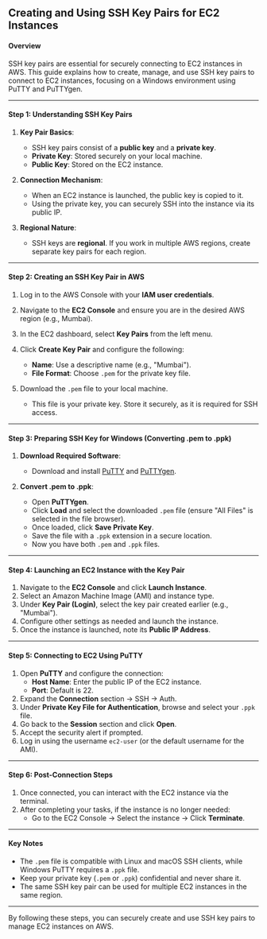 ## **Creating and Using SSH Key Pairs for EC2 Instances**

#### **Overview**
SSH key pairs are essential for securely connecting to EC2 instances in AWS. This guide explains how to create, manage, and use SSH key pairs to connect to EC2 instances, focusing on a Windows environment using PuTTY and PuTTYgen.

---

#### **Step 1: Understanding SSH Key Pairs**
1. **Key Pair Basics**:  
   - SSH key pairs consist of a **public key** and a **private key**.  
   - **Private Key**: Stored securely on your local machine.  
   - **Public Key**: Stored on the EC2 instance.  

2. **Connection Mechanism**:  
   - When an EC2 instance is launched, the public key is copied to it.  
   - Using the private key, you can securely SSH into the instance via its public IP.  

3. **Regional Nature**:  
   - SSH keys are **regional**. If you work in multiple AWS regions, create separate key pairs for each region.

---

#### **Step 2: Creating an SSH Key Pair in AWS**
1. Log in to the AWS Console with your **IAM user credentials**.  
2. Navigate to the **EC2 Console** and ensure you are in the desired AWS region (e.g., Mumbai).  
3. In the EC2 dashboard, select **Key Pairs** from the left menu.  
4. Click **Create Key Pair** and configure the following:  
   - **Name**: Use a descriptive name (e.g., "Mumbai").  
   - **File Format**: Choose `.pem` for the private key file.  

5. Download the `.pem` file to your local machine.  
   - This file is your private key. Store it securely, as it is required for SSH access.

---

#### **Step 3: Preparing SSH Key for Windows (Converting .pem to .ppk)**
1. **Download Required Software**:  
   - Download and install [PuTTY](https://www.chiark.greenend.org.uk/~sgtatham/putty/) and [PuTTYgen](https://www.chiark.greenend.org.uk/~sgtatham/putty/).

2. **Convert .pem to .ppk**:  
   - Open **PuTTYgen**.  
   - Click **Load** and select the downloaded `.pem` file (ensure "All Files" is selected in the file browser).  
   - Once loaded, click **Save Private Key**.  
   - Save the file with a `.ppk` extension in a secure location.  
   - Now you have both `.pem` and `.ppk` files.

---

#### **Step 4: Launching an EC2 Instance with the Key Pair**
1. Navigate to the **EC2 Console** and click **Launch Instance**.  
2. Select an Amazon Machine Image (AMI) and instance type.  
3. Under **Key Pair (Login)**, select the key pair created earlier (e.g., "Mumbai").  
4. Configure other settings as needed and launch the instance.  
5. Once the instance is launched, note its **Public IP Address**.

---

#### **Step 5: Connecting to EC2 Using PuTTY**
1. Open **PuTTY** and configure the connection:  
   - **Host Name**: Enter the public IP of the EC2 instance.  
   - **Port**: Default is 22.  
2. Expand the **Connection** section → SSH → Auth.  
3. Under **Private Key File for Authentication**, browse and select your `.ppk` file.  
4. Go back to the **Session** section and click **Open**.  
5. Accept the security alert if prompted.  
6. Log in using the username `ec2-user` (or the default username for the AMI).  

---

#### **Step 6: Post-Connection Steps**
1. Once connected, you can interact with the EC2 instance via the terminal.  
2. After completing your tasks, if the instance is no longer needed:  
   - Go to the EC2 Console → Select the instance → Click **Terminate**.  

---

#### **Key Notes**
- The `.pem` file is compatible with Linux and macOS SSH clients, while Windows PuTTY requires a `.ppk` file.  
- Keep your private key (`.pem` or `.ppk`) confidential and never share it.  
- The same SSH key pair can be used for multiple EC2 instances in the same region.  

--- 

By following these steps, you can securely create and use SSH key pairs to manage EC2 instances on AWS.
